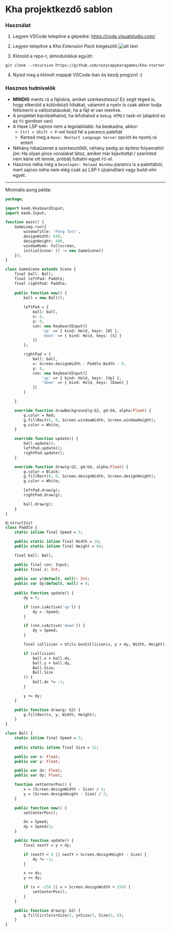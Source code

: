 # Kha projektkezdő sablon

### Használat

1. Legyen VSCode telepítve a gépedre: https://code.visualstudio.com/

1. Legyen telepítve a *Kha Extension Pack* kiegészítő
![alt text](image.png)

3. Klónold a repo-t, almodulokkal együtt:

`git clone --recursive https://github.com/cozycapybaragames/kha-starter`

4. Nyisd meg a klónolt mappát VSCode-ban és kezdj progizni! :)

### Hasznos tudnivalók

- **MINDIG** ments rá a fájlokra, amiket szerkesztessz! Ez segít téged is, hogy elkerüld a különböző hibákat, valamint a nyelv is csak akkor tudja felismerni a változtatásokat, ha a fájl el van mentve.
- A projektet kipróbálhatod, ha lefuttatod a `Debug HTML5` task-ot (alapból ez az `F5` gombon van)
- A Haxe LSP sajnos nem a legstabilabb: ha beakadna, akkor:
    - `Ctrl + Shift + P`-vel hozd fel a parancs palettát
    - Keresd meg a `Haxe: Restart Language Server` opciót és nyomj rá entert
- Néhány hibaüzenet a szerkesztőtől, néhány pedig az építési folyamattól jön: Ha olyan piros vonalakat látsz, amiket már kijavítottál / szerinted nem kéne ott lennie, próbálj futtatni egyet `F5`-el.
- Hasznos néha még a `Developer: Reload Window` parancs is a palettából, mert sajnos néha nem elég csak az LSP-t újraindítani vagy build-elni egyet.

---

Minimális pong példa:

```haxe
package;

import keeb.KeyboardInput;
import keeb.Input;

function main() {
	GameLoop.run({
		windowTitle: 'Pong Test',
		designWidth: 640,
		designHeight: 480,
		windowMode: Fullscreen,
		initialScene: () -> new GameScene()
	});
}

class GameScene extends Scene {
	final ball: Ball;
	final leftPad: Paddle;
	final rightPad: Paddle;
	
	public function new() {
		ball = new Ball();
		
		leftPad = {
			ball: ball,
			x: 8,
			y: 0,
			con: new KeyboardInput([
				'up' => { kind: Hold, keys: [W] },
				'down' => { kind: Hold, keys: [S] }
			])	
		};

		rightPad = {
			ball: ball,
			x: Screen.designWidth - Paddle.Width - 8,
			y: 0,
			con: new KeyboardInput([
				'up' => { kind: Hold, keys: [Up] },
				'down' => { kind: Hold, keys: [Down] }
			])
		}

	}

	override function drawBackground(g:G2, g4:G4, alpha:Float) {
		g.color = Red;
		g.fillRect(0, 0, Screen.windowWidth, Screen.windowHeight);
		g.color = White;
	}

	override function update() {
		ball.update();
		leftPad.update();
		rightPad.update();
	}

	override function draw(g:G2, g4:G4, alpha:Float) {
		g.color = Black;
		g.fillRect(0, 0, Screen.designWidth, Screen.designHeight);
		g.color = White;	

		leftPad.draw(g);
		rightPad.draw(g);

		ball.draw(g);
	}
}

@:structInit
class Paddle {
	static inline final Speed = 5;

	public static inline final Width = 16;
	public static inline final Height = 64;

	final ball: Ball;

	public final con: Input;
	public final x: Int;
	
	public var y(default, null): Int;
	public var dy(default, null) = 0;
	
	public function update() {
		dy = 0;

		if (con.isActive('up')) {
			dy = -Speed;	
		}

		if (con.isActive('down')) {
			dy = Speed;
		}

		final collision = Utils.boxCollision(x, y + dy, Width, Height);

		if (collision(
			ball.x + ball.dx,
			ball.y + ball.dy,
			Ball.Size,
			Ball.Size
		)) {
			ball.dx *= -1;
		}

		y += dy;
	}

	public function draw(g: G2) {
		g.fillRect(x, y, Width, Height);
	}
}

class Ball {
	static inline final Speed = 5;
	
	public static inline final Size = 32;

	public var x: Float;
	public var y: Float;

	public var dx: Float;
	public var dy: Float;

	function setCenterPos() {
		x = (Screen.designWidth - Size) / 2;
		y = (Screen.designHeight - Size) / 2;
	}

	public function new() {
		setCenterPos();

		dx = Speed;
		dy = Speed/2;
	}

	public function update() {
		final nextY = y + dy;

		if (nextY < 0 || nextY > Screen.designHeight - Size) {
			dy *= -1;
		}

		x += dx;
		y += dy;

		if (x < -256 || x > Screen.designWidth + 256) {
			setCenterPos();
		}
	}

	public function draw(g: G2) {
		g.fillCircle(x+Size/2, y+Size/2, Size/2, 8);
	}
}
```